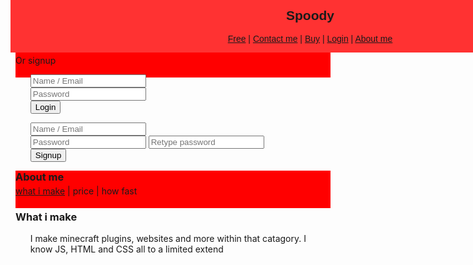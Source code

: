 
<!doctype html>
<html>
<head>
<title>Plugins, websites and more</title>
<meta charset="utf-8" />
<meta name="viewport" content="width=device-width, initial-scale=1" />
<style>
.header {
position: fixed;
top: -8px;
background-color: rgb(255, 50, 50);
text-align: center;
width: 100%;
margin: -8.5px;
font-family: sans-serif;
}

a {
		-moz-transition: color 0.2s ease-in-out, background-color 0.2s ease-in-out, border-bottom-color 0.2s ease-in-out;
		-webkit-transition: color 0.2s ease-in-out, background-color 0.2s ease-in-out, border-bottom-color 0.2s ease-in-out;
		-ms-transition: color 0.2s ease-in-out, background-color 0.2s ease-in-out, border-bottom-color 0.2s ease-in-out;
		transition: color 0.2s ease-in-out, background-color 0.2s ease-in-out, border-bottom-color 0.2s ease-in-out;
		
		text-decoration: none;
		color: inherit;
	}

		a:hover {
         color: white;
      }
#test {
font-family: sans-serif;
z-index: 41;
position: fixed;
top: 150px;
display: none;
text-align: center;
background-color: white;

border-radius: 25px;

width: 75%;
position: fixed;
left: 50%;
margin-left: -37.5%;
height: 50%;

overflow: auto
}

#dark {
display: none;
position: fixed;
z-index: 40;
width: 100%;
height: 100%;
margin: -8.3px;
}

#user {
position: relative;
top: 5px;
font-family: sans-serif;
text-align: center;
padding: 0px;
width: 100%;
}

ul, ol {
list-style-type: none;
margin: 0px;
padding: 0px;
}

#password, #name {
width: 80%;
}

#npassword, #renpassword, #nname {
width: 80%;
}

#splitter {
background-color: gray;
width: 100%;
height: 1px;
margin-top: 25px;
}

#about {
font-family: sans-serif;
z-index: 41;
position: fixed;
top: 150px;
display: none;
text-align: center;
background-color: white;

border-radius: 25px;

width: 75%;
position: fixed;
left: 50%;
margin-left: -37.5%;
height: 50%;

overflow: auto
}
</style>
</head>

<body>
<div class="header">
<h2>Spoody</h2>
<p><a href="free.html">Free</a> | <a href="contact.html">Contact me</a> | <a href="buy.html">Buy</a> | <a href="#" id="login">Login</a> | <a href="#" id="bout">About me</a></p>
</div>

<div id="dark">
</div>
<div id="test">
<h3 style="width: 100%; height: 60px; background-color: red; margin-top: -0px; margin-bottom: -50px;">Login</h3>
<p>Or signup</p>
<div id="user">
<ul id="user">
<input type="email" id="name" placeholder="Name / Email">
<br>

<input type="password" id="password" placeholder="Password">
<br>
<button type="submit" id="log">Login</button>
</ul>
<div id="splitter"></div>
<div id="signup">
<ul id="user">
<input type="email" id="nname" placeholder="Name / Email">
<br>

<input type="password" id="npassword" placeholder="Password">
<input type="password" id="renpassword" placeholder="Retype password">
<br>
<button type="submit" id="signup">Signup</button>
</ul>
</div>
</div>
</div>

<div id="about">
<h3 style="width: 100%; height: 60px; background-color: red; margin-top: -0px; margin-bottom: -50px;">About me</h3>
<p><a href="#what">what i make</a> | price | how fast</p>
<div id="what">
<h3>What i make</h3>
<ul id="what">
<p>I make minecraft plugins, websites and more within that catagory. I know JS, HTML and CSS all to a limited extend</p>
</ul>
</div>
</div>
</div>

<script>
var log = document.getElementById("log");

var btn = document.getElementById("login");

var btn2 = document.getElementById("bout");
var bout = document.getElementById("about");

var dark = document.getElementById("dark");

var test =  document.getElementById("test");

var open = false;
var open2 = false

btn.onclick = function() {login()};

dark.onclick = function() {close()};

log.onclick = function() {log()};

btn2.onclick = function() {about()};

function login() {


if (open == false) {
test.style.display = "block";
dark.style.display = "block";

document.getElementById("dark").style.backgroundColor = "#00000050";

open = true;

} else {

test.style.display = "none";
dark.style.display = "none";

document.getElementById("dark").style.backgroundColor = "white";

open = false

}

}

function close() {

test.style.display = "none";
dark.style.display = "none";
bout.style.display = "none";

document.getElementById("dark").style.backgroundColor = "white";

open = false
open2 = false

}

function log() {

var naem = document.getElementById("name").value;

var pass = document.getElementById("password").value;

if (naem == "admin") {
window.location = "http://zochg.ga";

} else {

alert("wrong");

}
}

function about() {


if (open2 == false) {
bout.style.display = "block";
dark.style.display = "block";

document.getElementById("dark").style.backgroundColor = "#00000050";

open2 = true;

} else {

bout.style.display = "none";
dark.style.display = "none";

document.getElementById("dark").style.backgroundColor = "white";

open2 = false

}

}

</script>
</body>
</html>
